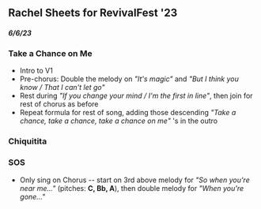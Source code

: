 ## Rachel Sheets for RevivalFest '23

#### *6/6/23*

### Take a Chance on Me

* Intro to V1
* Pre-chorus: Double the melody on *"It's magic"* and *"But I think you know / That I can't let go"*
* Rest during *"If you change your mind / I'm the first in line"*, then join for rest of chorus as before
* Repeat formula for rest of song, adding those descending *"Take a chance, take a chance, take a chance on me"* 's in the outro

### Chiquitita

### SOS

* Only sing on Chorus -- start on 3rd above melody for *"So when you're near me..."* (pitches: **C, Bb, A**), then double melody for *"When you're gone..."*